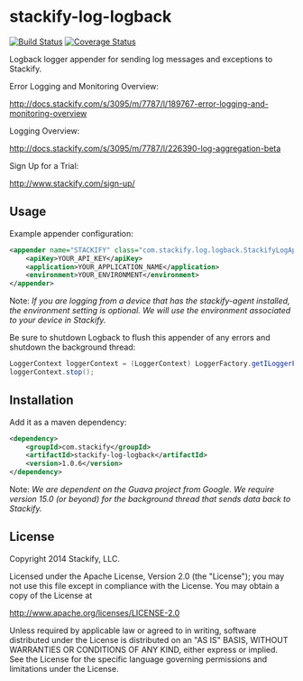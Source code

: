 # stackify-log-logback

[![Build Status](https://travis-ci.org/stackify/stackify-log-logback.png)](https://travis-ci.org/stackify/stackify-log-logback)
[![Coverage Status](https://coveralls.io/repos/stackify/stackify-log-logback/badge.png?branch=master)](https://coveralls.io/r/stackify/stackify-log-logback?branch=master)

Logback logger appender for sending log messages and exceptions to Stackify.

Error Logging and Monitoring Overview:

http://docs.stackify.com/s/3095/m/7787/l/189767-error-logging-and-monitoring-overview

Logging Overview:

http://docs.stackify.com/s/3095/m/7787/l/226390-log-aggregation-beta

Sign Up for a Trial:

http://www.stackify.com/sign-up/

## Usage

Example appender configuration:
```xml
<appender name="STACKIFY" class="com.stackify.log.logback.StackifyLogAppender">
    <apiKey>YOUR_API_KEY</apiKey>
    <application>YOUR_APPLICATION_NAME</application>
    <environment>YOUR_ENVIRONMENT</environment>
</appender>
```

Note: *If you are logging from a device that has the stackify-agent installed, the environment setting is optional. We will use the environment associated to your device in Stackify.*

Be sure to shutdown Logback to flush this appender of any errors and shutdown the background thread:
```java
LoggerContext loggerContext = (LoggerContext) LoggerFactory.getILoggerFactory();
loggerContext.stop();
```

## Installation

Add it as a maven dependency:
```xml
<dependency>
    <groupId>com.stackify</groupId>
    <artifactId>stackify-log-logback</artifactId>
    <version>1.0.6</version>
</dependency>
```

Note: *We are dependent on the Guava project from Google. We require version 15.0 (or beyond) for the background thread that sends data back to Stackify.*

## License

Copyright 2014 Stackify, LLC.

Licensed under the Apache License, Version 2.0 (the "License");
you may not use this file except in compliance with the License.
You may obtain a copy of the License at

   http://www.apache.org/licenses/LICENSE-2.0

Unless required by applicable law or agreed to in writing, software
distributed under the License is distributed on an "AS IS" BASIS,
WITHOUT WARRANTIES OR CONDITIONS OF ANY KIND, either express or implied.
See the License for the specific language governing permissions and
limitations under the License.
